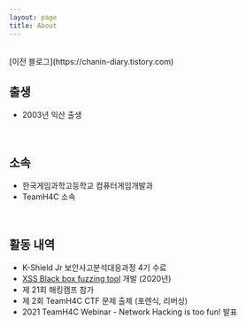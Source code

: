 ```yaml
---
layout: page
title: About
---
```


<br>
[이전 블로그](https://chanin-diary.tistory.com)

<br>

## 출생

- 2003년 익산 출생

<br>

## 소속

- 한국게임과학고등학교 컴퓨터게임개발과
- TeamH4C 소속

<br>

## 활동 내역
- K-Shield Jr 보안사고분석대응과정 4기 수료
- [XSS Black box fuzzing tool](https://github.com/10urc0de/XSS-Analysis-Tool) 개발 (2020년)
- 제 21회 해킹캠프 참가
- 제 2회 TeamH4C CTF 문제 출제 (포렌식, 리버싱)
- 2021 TeamH4C Webinar - Network Hacking is too fun! 발표
